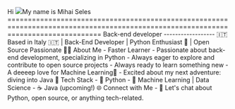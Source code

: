 Hi ![](https://user-images.githubusercontent.com/18350557/176309783-0785949b-9127-417c-8b55-ab5a4333674e.gif)My name is Mihai Seles ===================================================================================================================================  Back-end developer ------------------  🇮🇹 Based in Italy 🇮🇹 | Back-End Developer | Python Enthusiast 🐍 | Open Source Passionate 👨‍💻 About Me - Faster Learner - Passionate about back-end development, specializing in Python - Always eager to explore and contribute to open source projects - Always ready to learn something new - A deeeep love for Machine Learning🤖 - Excited about my next adventure: diving into Java 🚀 Tech Stack - 💼 Python - 🤖 Machine Learning | Data Science - ☕ Java (upcoming!) 🌐 Connect with Me - 💬 Let's chat about Python, open source, or anything tech-related.
